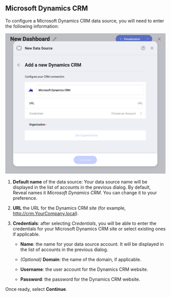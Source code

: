 ## Microsoft Dynamics CRM

To configure a Microsoft Dynamics CRM data source, you will need to
enter the following information:

![EnterMicrosoftDynamicsCRM\_All](images/EnterMicrosoftDynamicsCRM_All.png)

1.  **Default name** of the data source: Your data source name will be displayed in the list of accounts in the previous dialog. By default, Reveal names it *Microsoft Dynamics CRM*. You can change it to your preference.

2.  **URL** the URL for the Dynamics CRM site (for example,
    <http://crm.YourCompany.local>).

3.  **Credentials**: after selecting *Credentials*, you will be able to
    enter the credentials for your Microsoft Dynamics CRM site or select
    existing ones if applicable.

      - **Name**: the name for your data source account. It will be
        displayed in the list of accounts in the previous dialog.

      - *(Optional)* **Domain**: the name of the domain, if applicable.

      - **Username**: the user account for the Dynamics CRM website.

      - **Password**: the password for the Dynamics CRM website.

Once ready, select **Continue**.
